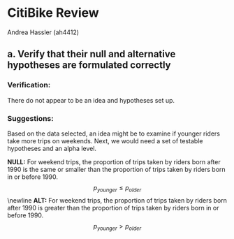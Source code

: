 # CitiBike Review
Andrea Hassler (ah4412)  

## a. Verify that their null and alternative hypotheses are formulated correctly
### Verification:
There do not appear to be an idea and hypotheses set up.  
### Suggestions: 
Based on the data selected, an idea might be to examine if younger riders take more trips on weekends. Next, we would need a set of testable hypotheses and an alpha level.  

**NULL:** For weekend trips, the proportion of trips taken by riders born after 1990 is the same or smaller than the proportion of trips taken by riders born in or before 1990.  
$$p_{younger} \leq p_{older}$$
\newline
**ALT:** For weekend trips, the proportion of trips taken by riders born after 1990 is greater than the proportion of trips taken by riders born in or before 1990.  
$$p_{younger} > p_{older}$$
